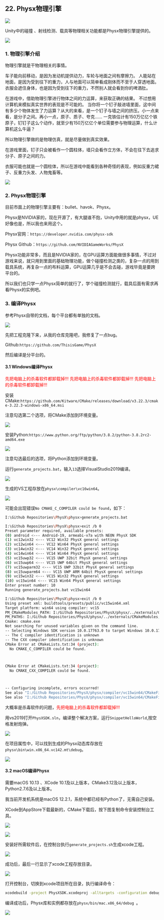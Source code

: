 ﻿## 22. Physx物理引擎

![](../../imgs/physx/physx/physx_logo.jpg)

Unity中的碰撞 、射线检测、载具等物理相关功能都是Physx物理引擎提供的。

![](../../imgs/physx/physx/unity_physx.jpg)

### 1. 物理引擎介绍

物理引擎就是干物理相关的事情。

车子能向前移动，是因为发动机提供动力，车轮与地面之间有摩擦力。
人能站在地面，是因为受到往下的重力，人与地面可以简单看成刚体而不至于人穿透地面。
衣服会遮住身体，也是因为受到往下的重力，不然别人就会看到你的啤酒肚。

在游戏中，借助物理引擎进行物体之间的力运算，来获取正确的结果。
不过想用计算机来模拟真实世界的表现是不可能的。
当你将一个钉子敲进墙里面，这中间有多少个物体发生了力运算？从大的来看，是一个钉子与墙之间的挤压。小一点来看，是分子之间。再小一点，原子、质子、夸克……
一克铁估计有150万亿亿个铁原子，钉钉子这么个动作，就至少有150万亿亿个单位需要参与物理运算，什么计算机这么牛逼？

所以物理引擎做的是物理仿真，就是尽量做到真实效果。

在游戏里面，钉子只会被看作一个圆柱体，墙只会看作立方体，不会在往下去追求分子、原子之间的力。

衣服可能也就是一个圆柱体，所以在游戏中能看到各种奇怪的表现，例如反重力裙子、反重力头发、人物鬼畜等。

![](../../imgs/physx/physx/dress_bug_1.jpg)

### 2. Physx物理引擎

目前市面上的物理引擎主要有：bullet、havok、Physx。

Physx是NVIDIA家的，现在开源了，有大腿谁不抱，Unity中用的就是physx，UE好像也是，所以我也来用这个。

Physx官网：`https://developer.nvidia.com/physx-sdk`

Physx Github：`https://github.com/NVIDIAGameWorks/PhysX`

Physx功能非常多，而且是NVIDIA家的，在GPU运算方面能做很多事情，不过对游戏来说，就只用到里面的基础物理功能，做个碰撞检测之类的，复杂一点的用到载具系统，再复杂一点的布料运算，GPU运算几乎是不会去碰，游戏毕竟是要跨平台的。

所以我们也只学一点Physx简单的就行了，学个碰撞检测就行，载具后面有需求再看Physx的实例吧。

### 3. 编译Physx

参考Physx自带的文档，每个平台都有单独的文档。

![](../../imgs/physx/physx/platform_doc.jpg)

先把工程克隆下来，从我的仓库克隆吧，我修复了一点bug。

Github:`https://github.com/ThisisGame/PhysX`

然后编译是分平台的。

#### 3.1 Windows编译Physx

<font color=red>先把电脑上的杀毒软件都卸载掉!!!</font>
<font color=red>先把电脑上的杀毒软件都卸载掉!!!</font>
<font color=red>先把电脑上的杀毒软件都卸载掉!!!</font>

安装CMake:`https://github.com/Kitware/CMake/releases/download/v3.22.3/cmake-3.22.3-windows-x86_64.msi`

注意勾选第二个选项，将CMake添加到环境变量。

![](../../imgs/physx/physx/cmake_install_add_to_path.jpg)

安装Python:`https://www.python.org/ftp/python/3.8.2/python-3.8.2rc2-amd64.exe`

![](../../imgs/physx/physx/python_install_add_to_path.jpg)

注意勾选最后的选项，将Python添加到环境变量。

运行`generate_projects.bat`，输入`13`选择VisualStudio2019编译。

![](../../imgs/physx/physx/run_bat_choose_13.jpg)

生成的VS工程存放在`physx\compiler\vc16win64`。

![](../../imgs/physx/physx/sln_project.jpg)


可能会出现错误`No CMAKE_C_COMPILER could be found`，如下：

```bash
I:\Github Repositories\PhysX\physx>generate_projects.bat

I:\Github Repositories\PhysX\physx>exit /b 0
Preset parameter required, available presets:
(0) android <--- Android-19, armeabi-v7a with NEON PhysX SDK
(1) vc12win32 <--- VC12 Win32 PhysX general settings
(2) vc12win64 <--- VC12 Win64 PhysX general settings
(3) vc14win32 <--- VC14 Win32 PhysX general settings
(4) vc14win64 <--- VC14 Win64 PhysX general settings
(5) vc15uwp32 <--- VC15 UWP 32bit PhysX general settings
(6) vc15uwp64 <--- VC15 UWP 64bit PhysX general settings
(7) vc15uwparm32 <--- VC15 UWP 32bit PhysX general settings
(8) vc15uwparm64 <--- VC15 UWP ARM 64bit PhysX general settings
(9) vc15win32 <--- VC15 Win32 PhysX general settings
(10) vc15win64 <--- VC15 Win64 PhysX general settings
Enter preset number: 10
Running generate_projects.bat vc15win64

I:\Github Repositories\PhysX\physx>exit /b 0
Using preset xml: buildtools/presets/public/vc15win64.xml
Target platform: win64 using compiler: vc15
PM_CMakeModules_PATH: I:/Github Repositories/PhysX/physx/../externals/CMakeModules
PM_PATHS: I:/Github Repositories/PhysX/physx/../externals/CMakeModules;I:/Github Repositories/PhysX/physx/../externals/targa
Cmake: cmake.exe
Not searching for unused variables given on the command line.
-- Selecting Windows SDK version 10.0.17763.0 to target Windows 10.0.17134.
-- The C compiler identification is unknown
-- The CXX compiler identification is unknown
CMake Error at CMakeLists.txt:34 (project):
  No CMAKE_C_COMPILER could be found.



CMake Error at CMakeLists.txt:34 (project):
  No CMAKE_CXX_COMPILER could be found.



-- Configuring incomplete, errors occurred!
See also "I:/Github Repositories/PhysX/physx/compiler/vc15win64/CMakeFiles/CMakeOutput.log".
See also "I:/Github Repositories/PhysX/physx/compiler/vc15win64/CMakeFiles/CMakeError.log".
```

大概率是杀毒软件的问题，<font color=red>先把电脑上的杀毒软件都卸载掉!!!</font>

用vs2019打开`PhysXSDK.sln`，编译整个解决方案，运行`SnippetHelloWorld`,按空格发射炮弹。

![](../../imgs/physx/physx/physx_hello_world.gif)

在项目属性中，可以找到生成的Physx动态库存放在`physx\bin\win.x86_64.vc142.mt\debug`。

![](../../imgs/physx/physx/lib_folder.jpg)

#### 3.2 macOS编译Physx

需要macOS 10.13 、XCode 10.1及以上版本，CMake3.12及以上版本，Python2.7.6及以上版本。

我当前开发机系统是macOS 12.2.1，系统中都已经有Python了，无需自己安装。

XCode到AppStore下载最新的，CMake下载后，按下图复制命令安装控制台工具。

![](../../imgs/physx/physx/cmake_how_to_install_command_line.jpg)

![](../../imgs/physx/physx/install_cmake_command_line_tools.jpg)

安装好所需软件后，在控制台执行`generate_projects.sh`生成xcode工程。

![](../../imgs/physx/physx/mac_generate_xcode_project.png)

成功后，最后一行显示了xcode工程存放目录。

![](../../imgs/physx/physx/xcode_project_is_here.png)

打开控制台，切换到xcode项目所在目录，执行编译命令：

```bash
xcodebuild -project PhysXSDK.xcodeproj -alltargets -configuration debug
```

编译成功后，Physx库和实例都存放在`physx/bin/mac.x86_64/debug `。

![](../../imgs/physx/physx/macos_hello_physx.png)




